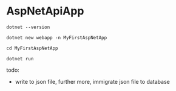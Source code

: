 # AspNetApiApp

```
dotnet --version

dotnet new webapp -n MyFirstAspNetApp

cd MyFirstAspNetApp

dotnet run
```
todo:
* write to json file, further more, immigrate json file to database